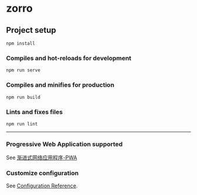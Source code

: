 # zorro

## Project setup
```
npm install
```

### Compiles and hot-reloads for development
```
npm run serve
```

### Compiles and minifies for production
```
npm run build
```

### Lints and fixes files
```
npm run lint
```
---
### Progressive Web Application supported
See [渐进式网络应用程序-PWA](https://github.com/vuejs/vue-cli/tree/dev/packages/%40vue/cli-plugin-pwa)

### Customize configuration
See [Configuration Reference](https://cli.vuejs.org/config/).
